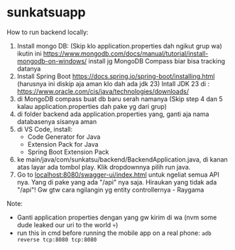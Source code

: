 # sunkatsuapp
 
How to run backend locally:


1. Install mongo DB: (Skip klo application.properties dah ngikut grup wa)
   ikutin ini https://www.mongodb.com/docs/manual/tutorial/install-mongodb-on-windows/
   install jg MongoDB Compass biar bisa tracking datanya
2. Install Spring Boot https://docs.spring.io/spring-boot/installing.html (harusnya ini diskip aja aman klo dah ada jdk 23)
   Intall JDK 23 di : https://www.oracle.com/cis/java/technologies/downloads/
4. di MongoDB compass buat db baru serah namanya (Skip step 4 dan 5 kalau application.properties dah pake yg dari grup)
5. di folder backend ada application.properties yang, ganti aja nama databasenya sisanya aman 
6. di VS Code, install:
   - Code Generator for Java
   - Extension Pack for Java
   - Spring Boot Extension Pack
7. ke main/java/com/sunkatsu/backend/BackendApplication.java, di kanan atas layar ada tombol play. Klik dropdownnya
   pilih run java.
8. Go to [localhost:8080/swagger-ui/index.html](http://localhost:8080/swagger-ui/index.html) untuk ngeliat semua API nya.
   Yang di pake yang ada "/api" nya saja. Hiraukan yang tidak ada "/api"!
   Gw gtw cara ngilangin yg entity controllernya - Raygama

Note:
- Ganti application properties dengan yang gw kirim di wa (nvm some dude leaked our uri to the world 💀)
- run this in cmd before running the mobile app on a real phone: `adb reverse tcp:8080 tcp:8080` 








































































































































  
